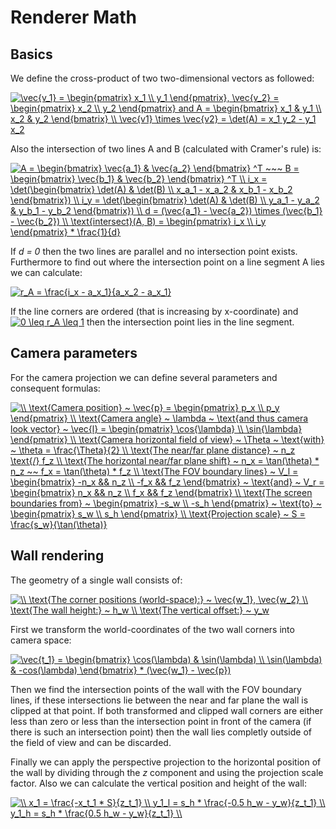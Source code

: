 # Renderer Math

## Basics

We define the cross-product of two two-dimensional vectors as followed:

<a href="https://www.codecogs.com/eqnedit.php?latex=\vec{v_1}&space;=&space;\begin{pmatrix}&space;x_1&space;\\&space;y_1&space;\end{pmatrix},&space;\vec{v_2}&space;=&space;\begin{pmatrix}&space;x_2&space;\\&space;y_2&space;\end{pmatrix}&space;and&space;A&space;=&space;\begin{bmatrix}&space;x_1&space;&&space;y_1&space;\\&space;x_2&space;&&space;y_2&space;\end{bmatrix}&space;\\&space;\vec{v1}&space;\times&space;\vec{v2}&space;=&space;\det(A)&space;=&space;x_1&space;y_2&space;-&space;y_1&space;x_2" target="_blank"><img src="https://latex.codecogs.com/svg.latex?\vec{v_1}&space;=&space;\begin{pmatrix}&space;x_1&space;\\&space;y_1&space;\end{pmatrix},&space;\vec{v_2}&space;=&space;\begin{pmatrix}&space;x_2&space;\\&space;y_2&space;\end{pmatrix}&space;and&space;A&space;=&space;\begin{bmatrix}&space;x_1&space;&&space;y_1&space;\\&space;x_2&space;&&space;y_2&space;\end{bmatrix}&space;\\&space;\vec{v1}&space;\times&space;\vec{v2}&space;=&space;\det(A)&space;=&space;x_1&space;y_2&space;-&space;y_1&space;x_2" title="\vec{v_1} = \begin{pmatrix} x_1 \\ y_1 \end{pmatrix}, \vec{v_2} = \begin{pmatrix} x_2 \\ y_2 \end{pmatrix} and A = \begin{bmatrix} x_1 & y_1 \\ x_2 & y_2 \end{bmatrix} \\ \vec{v1} \times \vec{v2} = \det(A) = x_1 y_2 - y_1 x_2" /></a>

Also the intersection of two lines A and B (calculated with Cramer's rule) is:

<a href="https://www.codecogs.com/eqnedit.php?latex=A&space;=&space;\begin{bmatrix}&space;\vec{a_1}&space;&&space;\vec{a_2}&space;\end{bmatrix}&space;^T&space;~~~&space;B&space;=&space;\begin{bmatrix}&space;\vec{b_1}&space;&&space;\vec{b_2}&space;\end{bmatrix}&space;^T&space;\\&space;i_x&space;=&space;\det(\begin{bmatrix}&space;\det(A)&space;&&space;\det(B)&space;\\&space;x_a_1&space;-&space;x_a_2&space;&&space;x_b_1&space;-&space;x_b_2&space;\end{bmatrix})&space;\\&space;i_y&space;=&space;\det(\begin{bmatrix}&space;\det(A)&space;&&space;\det(B)&space;\\&space;y_a_1&space;-&space;y_a_2&space;&&space;y_b_1&space;-&space;y_b_2&space;\end{bmatrix})&space;\\&space;d&space;=&space;(\vec{a_1}&space;-&space;\vec{a_2})&space;\times&space;(\vec{b_1}&space;-&space;\vec{b_2})&space;\\&space;\text{intersect}(A,&space;B)&space;=&space;\begin{pmatrix}&space;i_x&space;\\&space;i_y&space;\end{pmatrix}&space;*&space;\frac{1}{d}" target="_blank"><img src="https://latex.codecogs.com/svg.latex?A&space;=&space;\begin{bmatrix}&space;\vec{a_1}&space;&&space;\vec{a_2}&space;\end{bmatrix}&space;^T&space;~~~&space;B&space;=&space;\begin{bmatrix}&space;\vec{b_1}&space;&&space;\vec{b_2}&space;\end{bmatrix}&space;^T&space;\\&space;i_x&space;=&space;\det(\begin{bmatrix}&space;\det(A)&space;&&space;\det(B)&space;\\&space;x_a_1&space;-&space;x_a_2&space;&&space;x_b_1&space;-&space;x_b_2&space;\end{bmatrix})&space;\\&space;i_y&space;=&space;\det(\begin{bmatrix}&space;\det(A)&space;&&space;\det(B)&space;\\&space;y_a_1&space;-&space;y_a_2&space;&&space;y_b_1&space;-&space;y_b_2&space;\end{bmatrix})&space;\\&space;d&space;=&space;(\vec{a_1}&space;-&space;\vec{a_2})&space;\times&space;(\vec{b_1}&space;-&space;\vec{b_2})&space;\\&space;\text{intersect}(A,&space;B)&space;=&space;\begin{pmatrix}&space;i_x&space;\\&space;i_y&space;\end{pmatrix}&space;*&space;\frac{1}{d}" title="A = \begin{bmatrix} \vec{a_1} & \vec{a_2} \end{bmatrix} ^T ~~~ B = \begin{bmatrix} \vec{b_1} & \vec{b_2} \end{bmatrix} ^T \\ i_x = \det(\begin{bmatrix} \det(A) & \det(B) \\ x_a_1 - x_a_2 & x_b_1 - x_b_2 \end{bmatrix}) \\ i_y = \det(\begin{bmatrix} \det(A) & \det(B) \\ y_a_1 - y_a_2 & y_b_1 - y_b_2 \end{bmatrix}) \\ d = (\vec{a_1} - \vec{a_2}) \times (\vec{b_1} - \vec{b_2}) \\ \text{intersect}(A, B) = \begin{pmatrix} i_x \\ i_y \end{pmatrix} * \frac{1}{d}" /></a>

If _d = 0_ then the two lines are parallel and no intersection point exists. Furthermore to find out where the intersection point on a line segment A lies we can calculate:

<a href="https://www.codecogs.com/eqnedit.php?latex=r_A&space;=&space;\frac{i_x&space;-&space;a_x_1}{a_x_2&space;-&space;a_x_1}" target="_blank"><img src="https://latex.codecogs.com/svg.latex?r_A&space;=&space;\frac{i_x&space;-&space;a_x_1}{a_x_2&space;-&space;a_x_1}" title="r_A = \frac{i_x - a_x_1}{a_x_2 - a_x_1}" /></a>

If the line corners are ordered (that is increasing by x-coordinate) and <a href="https://www.codecogs.com/eqnedit.php?latex=\inline&space;0&space;\leq&space;r_A&space;\leq&space;1" target="_blank"><img src="https://latex.codecogs.com/svg.latex?\inline&space;0&space;\leq&space;r_A&space;\leq&space;1" title="0 \leq r_A \leq 1" /></a> then the intersection point lies in the line segment. 

## Camera parameters

For the camera projection we can define several parameters and consequent formulas:

<a href="https://www.codecogs.com/eqnedit.php?latex=\\&space;\text{Camera&space;position}&space;~&space;\vec{p}&space;=&space;\begin{pmatrix}&space;p_x&space;\\&space;p_y&space;\end{pmatrix}&space;\\&space;\text{Camera&space;angle}&space;~&space;\lambda&space;~&space;\text{and&space;thus&space;camera&space;look&space;vector}&space;~&space;\vec{l}&space;=&space;\begin{pmatrix}&space;\cos{\lambda}&space;\\&space;\sin{\lambda}&space;\end{pmatrix}&space;\\&space;\text{Camera&space;horizontal&space;field&space;of&space;view}&space;~&space;\Theta&space;~&space;\text{with}&space;~&space;\theta&space;=&space;\frac{\Theta}{2}&space;\\&space;\text{The&space;near/far&space;plane&space;distance}&space;~&space;n_z&space;\text{/}&space;f_z&space;\\&space;\text{The&space;horizontal&space;near/far&space;plane&space;shift}&space;~&space;n_x&space;=&space;\tan(\theta)&space;*&space;n_z&space;~~&space;f_x&space;=&space;\tan(\theta)&space;*&space;f_z&space;\\&space;\text{The&space;FOV&space;boundary&space;lines}&space;~&space;V_l&space;=&space;\begin{bmatrix}&space;-n_x&space;&&&space;n_z&space;\\&space;-f_x&space;&&&space;f_z&space;\end{bmatrix}&space;~&space;\text{and}&space;~&space;V_r&space;=&space;\begin{bmatrix}&space;n_x&space;&&&space;n_z&space;\\&space;f_x&space;&&&space;f_z&space;\end{bmatrix}&space;\\&space;\text{The&space;screen&space;boundaries&space;from}&space;~&space;\begin{pmatrix}&space;-s_w&space;\\&space;-s_h&space;\end{pmatrix}&space;~&space;\text{to}&space;~&space;\begin{pmatrix}&space;s_w&space;\\&space;s_h&space;\end{pmatrix}&space;\\&space;\text{Projection&space;scale}&space;~&space;S&space;=&space;\frac{s_w}{\tan(\theta)}" target="_blank"><img src="https://latex.codecogs.com/svg.latex?\\&space;\text{Camera&space;position}&space;~&space;\vec{p}&space;=&space;\begin{pmatrix}&space;p_x&space;\\&space;p_y&space;\end{pmatrix}&space;\\&space;\text{Camera&space;angle}&space;~&space;\lambda&space;~&space;\text{and&space;thus&space;camera&space;look&space;vector}&space;~&space;\vec{l}&space;=&space;\begin{pmatrix}&space;\cos{\lambda}&space;\\&space;\sin{\lambda}&space;\end{pmatrix}&space;\\&space;\text{Camera&space;horizontal&space;field&space;of&space;view}&space;~&space;\Theta&space;~&space;\text{with}&space;~&space;\theta&space;=&space;\frac{\Theta}{2}&space;\\&space;\text{The&space;near/far&space;plane&space;distance}&space;~&space;n_z&space;\text{/}&space;f_z&space;\\&space;\text{The&space;horizontal&space;near/far&space;plane&space;shift}&space;~&space;n_x&space;=&space;\tan(\theta)&space;*&space;n_z&space;~~&space;f_x&space;=&space;\tan(\theta)&space;*&space;f_z&space;\\&space;\text{The&space;FOV&space;boundary&space;lines}&space;~&space;V_l&space;=&space;\begin{bmatrix}&space;-n_x&space;&&&space;n_z&space;\\&space;-f_x&space;&&&space;f_z&space;\end{bmatrix}&space;~&space;\text{and}&space;~&space;V_r&space;=&space;\begin{bmatrix}&space;n_x&space;&&&space;n_z&space;\\&space;f_x&space;&&&space;f_z&space;\end{bmatrix}&space;\\&space;\text{The&space;screen&space;boundaries&space;from}&space;~&space;\begin{pmatrix}&space;-s_w&space;\\&space;-s_h&space;\end{pmatrix}&space;~&space;\text{to}&space;~&space;\begin{pmatrix}&space;s_w&space;\\&space;s_h&space;\end{pmatrix}&space;\\&space;\text{Projection&space;scale}&space;~&space;S&space;=&space;\frac{s_w}{\tan(\theta)}" title="\\ \text{Camera position} ~ \vec{p} = \begin{pmatrix} p_x \\ p_y \end{pmatrix} \\ \text{Camera angle} ~ \lambda ~ \text{and thus camera look vector} ~ \vec{l} = \begin{pmatrix} \cos{\lambda} \\ \sin{\lambda} \end{pmatrix} \\ \text{Camera horizontal field of view} ~ \Theta ~ \text{with} ~ \theta = \frac{\Theta}{2} \\ \text{The near/far plane distance} ~ n_z \text{/} f_z \\ \text{The horizontal near/far plane shift} ~ n_x = \tan(\theta) * n_z ~~ f_x = \tan(\theta) * f_z \\ \text{The FOV boundary lines} ~ V_l = \begin{bmatrix} -n_x && n_z \\ -f_x && f_z \end{bmatrix} ~ \text{and} ~ V_r = \begin{bmatrix} n_x && n_z \\ f_x && f_z \end{bmatrix} \\ \text{The screen boundaries from} ~ \begin{pmatrix} -s_w \\ -s_h \end{pmatrix} ~ \text{to} ~ \begin{pmatrix} s_w \\ s_h \end{pmatrix} \\ \text{Projection scale} ~ S = \frac{s_w}{\tan(\theta)}" /></a>

## Wall rendering

The geometry of a single wall consists of:

<a href="https://www.codecogs.com/eqnedit.php?latex=\\&space;\text{The&space;corner&space;positions&space;(world-space):}&space;~&space;\vec{w_1},&space;\vec{w_2}&space;\\&space;\text{The&space;wall&space;height:}&space;~&space;h_w&space;\\&space;\text{The&space;vertical&space;offset:}&space;~&space;y_w" target="_blank"><img src="https://latex.codecogs.com/svg.latex?\\&space;\text{The&space;corner&space;positions&space;(world-space):}&space;~&space;\vec{w_1},&space;\vec{w_2}&space;\\&space;\text{The&space;wall&space;height:}&space;~&space;h_w&space;\\&space;\text{The&space;vertical&space;offset:}&space;~&space;y_w" title="\\ \text{The corner positions (world-space):} ~ \vec{w_1}, \vec{w_2} \\ \text{The wall height:} ~ h_w \\ \text{The vertical offset:} ~ y_w" /></a>

First we transform the world-coordinates of the two wall corners into camera space:

<a href="https://www.codecogs.com/eqnedit.php?latex=\vec{t_1}&space;=&space;\begin{bmatrix}&space;\cos(\lambda)&space;&&space;\sin(\lambda)&space;\\&space;\sin(\lambda)&space;&&space;-cos(\lambda)&space;\end{bmatrix}&space;*&space;(\vec{w_1}&space;-&space;\vec{p})" target="_blank"><img src="https://latex.codecogs.com/svg.latex?\vec{t_1}&space;=&space;\begin{bmatrix}&space;\cos(\lambda)&space;&&space;\sin(\lambda)&space;\\&space;\sin(\lambda)&space;&&space;-cos(\lambda)&space;\end{bmatrix}&space;*&space;(\vec{w_1}&space;-&space;\vec{p})" title="\vec{t_1} = \begin{bmatrix} \cos(\lambda) & \sin(\lambda) \\ \sin(\lambda) & -cos(\lambda) \end{bmatrix} * (\vec{w_1} - \vec{p})" /></a>

Then we find the intersection points of the wall with the FOV boundary lines, if these intersections lie between the near and far plane the wall is clipped at that point. If both transformed and clipped wall corners are either less than zero or less than the intersection point in front of the camera (if there is such an intersection point) then the wall lies completly outside of the field of view and can be discarded.

Finally we can apply the perspective projection to the horizontal position of the wall by dividing through the _z_ component and using the projection scale factor. Also we can calculate the vertical position and height of the wall:

<a href="https://www.codecogs.com/eqnedit.php?latex=\\&space;x_1&space;=&space;\frac{-x_t_1&space;*&space;S}{z_t_1}&space;\\&space;y_1_l&space;=&space;s_h&space;*&space;\frac{-0.5&space;h_w&space;-&space;y_w}{z_t_1}&space;\\&space;y_1_h&space;=&space;s_h&space;*&space;\frac{0.5&space;h_w&space;-&space;y_w}{z_t_1}&space;\\" target="_blank"><img src="https://latex.codecogs.com/svg.latex?\\&space;x_1&space;=&space;\frac{-x_t_1&space;*&space;S}{z_t_1}&space;\\&space;y_1_l&space;=&space;s_h&space;*&space;\frac{-0.5&space;h_w&space;-&space;y_w}{z_t_1}&space;\\&space;y_1_h&space;=&space;s_h&space;*&space;\frac{0.5&space;h_w&space;-&space;y_w}{z_t_1}&space;\\" title="\\ x_1 = \frac{-x_t_1 * S}{z_t_1} \\ y_1_l = s_h * \frac{-0.5 h_w - y_w}{z_t_1} \\ y_1_h = s_h * \frac{0.5 h_w - y_w}{z_t_1} \\" /></a>
